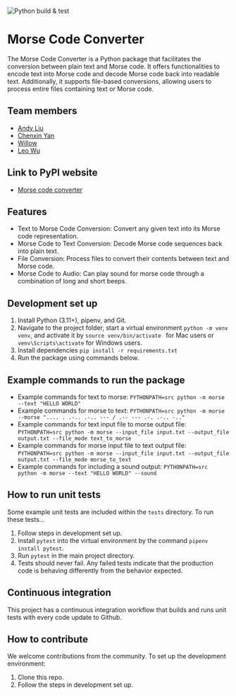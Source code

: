 ![Python build & test](https://github.com/software-students-spring2025/3-python-package-bytebusters/blob/andy/.github/workflows/CI.yaml/badge.svg)

# Morse Code Converter

The Morse Code Converter is a Python package that facilitates the conversion between plain text and Morse code. It offers functionalities to encode text into Morse code and decode Morse code back into readable text. Additionally, it supports file-based conversions, allowing users to process entire files containing text or Morse code.​

## Team members

- [Andy Liu](https://github.com/andy-612)
- [Chenxin Yan](https://github.com/chenxin-yan)
- [Willow](https://github.com/Willow-Zero)
- [Leo Wu](https://github.com/leowu777)

## Link to PyPI website

- [Morse code converter](https://pypi.org/project/text-morse-code-converter/0.1.0/)

## Features

- Text to Morse Code Conversion: Convert any given text into its Morse code representation.​
- Morse Code to Text Conversion: Decode Morse code sequences back into plain text.​
- File Conversion: Process files to convert their contents between text and Morse code.
- Morse Code to Audio: Can play sound for morse code through a combination of long and short beeps.

## Development set up

1. Install Python (3.11+), pipenv, and Git.
2. Navigate to the project folder, start a virtual environment `python -m venv venv`, and activate it by `source venv/bin/activate ` for Mac users or `venv\Scripts\activate` for Windows users.
3. Install dependencies `pip install -r requirements.txt`
4. Run the package using commands below.

## Example commands to run the package

- Example commands for text to morse: `PYTHONPATH=src python -m morse --text "HELLO WORLD"`
- Example commands for morse to text: `PYTHONPATH=src python -m morse --morse ".... . .-.. .-.. --- / .-- --- .-. .-.. -.."`
- Example commands for text input file to morse output file: `PYTHONPATH=src python -m morse --input_file input.txt --output_file output.txt --file_mode text_to_morse`
- Example commands for morse input file to text output file: `PYTHONPATH=src python -m morse --input_file input.txt --output_file output.txt --file_mode morse_to_text`
- Example commands for including a sound output: `PYTHONPATH=src python -m morse --text "HELLO WORLD" --sound`

## How to run unit tests

Some example unit tests are included within the `tests` directory. To run these tests...

1. Follow steps in development set up.
2. Install `pytest` into the virtual environment by the command `pipenv install pytest`.
3. Run `pytest` in the main project directory.
4. Tests should never fail. Any failed tests indicate that the production code is behaving differently from the behavior expected.

## Continuous integration

This project has a continuous integration workflow that builds and runs unit tests with every code update to Github.

## How to contribute

We welcome contributions from the community. To set up the development environment:

1. Clone this repo.
2. Follow the steps in development set up.
